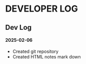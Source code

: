# DEVELOPER LOG

## Dev Log

#### 2025-02-06

- Created git repository
- Created HTML notes mark down
